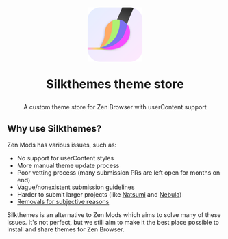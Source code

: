 <h1 align="center">
  <img height=128 src="https://github.com/Silkbrush/assets/blob/main/icons/silkbrush-rounded.png?raw=true">

  Silkthemes theme store
</h1>
<p align="center">
  A custom theme store for Zen Browser with userContent support
</p>

## Why use Silkthemes?
Zen Mods has various issues, such as:
- No support for userContent styles
- More manual theme update process
- Poor vetting process (many submission PRs are left open for months on end)
- Vague/nonexistent submission guidelines
- Harder to submit larger projects (like [Natsumi](https://github.com/greeeen-dev/natsumi-browser) and
  [Nebula](https://github.com/JustAdumbPrsn/Nebula-A-Minimal-Theme-for-Zen-Browser))
- [Removals for subjective reasons](https://www.reddit.com/r/zen_browser/comments/1k3omn0/comment/mo5jjp9)

Silkthemes is an alternative to Zen Mods which aims to solve many of these issues. It's not perfect, but we
still aim to make it the best place possible to install and share themes for Zen Browser.
